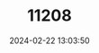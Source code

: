 ---
title: "11208"
category: "Entosphenus macrostoma"
draft: false
date: 2024-02-22 13:03:50
languages:
  English: ["Lake Lamprey"]
---